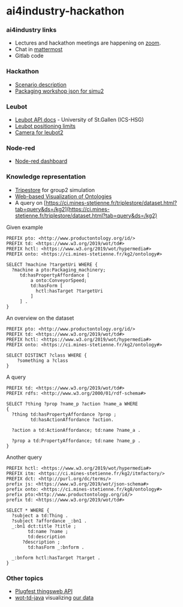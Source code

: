 # ai4industry-hackathon

### ai4industry links

* Lectures and hackathon meetings are happening on [zoom](https://zoom.us/j/364777584).
* Chat in [mattermost](https://mattermost.emse.fr/hackathon/)
* Gitlab code 

### Hackathon

* [Scenario description](https://gitlab.emse.fr/ai4industry/hackathon/-/wikis/scenario)
* [Packaging workshop json for simu2](https://ci.mines-stetienne.fr/simu2/packagingWorkshop)

### Leubot

* [Leubot API docs](https://app.swaggerhub.com/apis-docs/iomz/leubot/1.2.1#/) - University of St.Gallen \(ICS-HSG\)
* [Leubot positioning limits](https://github.com/Interactions-HSG/leubot)
* [Camera for leubot2](https://interactions.ics.unisg.ch/61-102/cam2/live-stream)

### Node-red

* [Node-red dashboard](https://flows.nodered.org/node/node-red-dashboard)

### Knowledge representation

* [Tripestore](https://ci.mines-stetienne.fr/triplestore/kg2) for group2 simulation
* [Web-based Visualization of Ontologies](http://vowl.visualdataweb.org/webvowl.html)
* A query on [https://ci.mines-stetienne.fr/triplestore/dataset.html?tab=query&ds=/kg2](https://ci.mines-stetienne.fr/triplestore/dataset.html?tab=query&ds=/kg2)

Given example

```text
PREFIX pto: <http://www.productontology.org/id/>
PREFIX td: <https://www.w3.org/2019/wot/td#>
PREFIX hctl: <https://www.w3.org/2019/wot/hypermedia#>
PREFIX onto: <https://ci.mines-stetienne.fr/kg2/ontology#>

SELECT ?machine ?targetUri WHERE {
  ?machine a pto:Packaging_machinery;
     td:hasPropertyAffordance [
         a onto:ConveyorSpeed;
         td:hasForm [
           hctl:hasTarget ?targetUri
         ]
     ] .
}
```

An overview on the dataset

```text
PREFIX pto: <http://www.productontology.org/id/>
PREFIX td: <https://www.w3.org/2019/wot/td#>
PREFIX hctl: <https://www.w3.org/2019/wot/hypermedia#>
PREFIX onto: <https://ci.mines-stetienne.fr/kg2/ontology#>

SELECT DISTINCT ?class WHERE {
	?something a ?class
}
```

A query

```text
PREFIX td: <https://www.w3.org/2019/wot/td#> 
PREFIX rdfs: <http://www.w3.org/2000/01/rdf-schema#> 

SELECT ?thing ?prop ?name_p ?action ?name_a WHERE 
{ 
  ?thing td:hasPropertyAffordance ?prop ; 
         td:hasActionAffordance ?action. 
  
  ?action a td:ActionAffordance; td:name ?name_a . 
  
  ?prop a td:PropertyAffordance; td:name ?name_p . 
} 

```

Another query

```text
PREFIX hctl: <https://www.w3.org/2019/wot/hypermedia#> 
PREFIX itm: <https://ci.mines-stetienne.fr/kg2/itmfactory/> 
PREFIX dct: <http://purl.org/dc/terms/> 
prefix js: <https://www.w3.org/2019/wot/json-schema#> 
prefix onto: <https://ci.mines-stetienne.fr/kg8/ontology#> 
prefix pto:<http://www.productontology.org/id/> 
prefix td: <https://www.w3.org/2019/wot/td#> 

SELECT * WHERE { 
  ?subject a td:Thing . 
  ?subject ?affordance _:bn1 . 
  _:bn1 dct:title ?title ; 
        td:name ?name ; 
        td:description 
      ?description ; 
        td:hasForm _:bnform .
  
  _:bnform hctl:hasTarget ?target . 
}
```

### Other topics

* [Plugfest thingsweb API](http://plugfest.thingweb.io:8088/)
* [wot-td-java](https://github.com/Interactions-HSG/wot-td-java/blob/feature/phantomx/samples/phantomXRobotArm.ttl) visualizing [our data](http://www.visualdataweb.de/webvowl/#iri=https://ci.mines-stetienne.fr/kg2/itmfactory/xy10)

